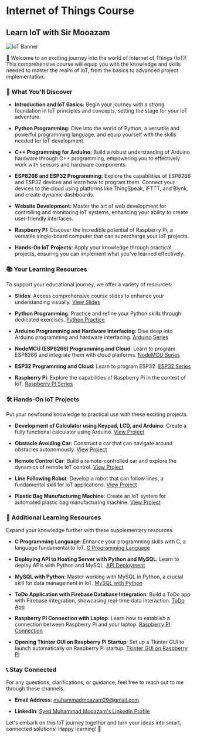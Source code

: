 # Internet of Things Course
## Learn IoT with Sir Mooazam

![IoT Banner](https://www.simplilearn.com/ice9/free_resources_article_thumb/iot_devices.jpg)

🚀 Welcome to an exciting journey into the world of Internet of Things (IoT)! This comprehensive course will equip you with the knowledge and skills needed to master the realm of IoT, from the basics to advanced project implementation.

### 🌟 What You'll Discover

- **Introduction and IoT Basics:** Begin your journey with a strong foundation in IoT principles and concepts, setting the stage for your IoT adventure.

- **Python Programming:** Dive into the world of Python, a versatile and powerful programming language, and equip yourself with the skills needed for IoT development.

- **C++ Programming for Arduino:** Build a robust understanding of Arduino hardware through C++ programming, empowering you to effectively work with sensors and hardware components.

- **ESP8266 and ESP32 Programming:** Explore the capabilities of ESP8266 and ESP32 devices and learn how to program them. Connect your devices to the cloud using platforms like ThingSpeak, IFTTT, and Blynk, and create dynamic dashboards.

- **Website Development:** Master the art of web development for controlling and monitoring IoT systems, enhancing your ability to create user-friendly interfaces.

- **Raspberry PI:** Discover the incredible potential of Raspberry Pi, a versatile single-board computer that can supercharge your IoT projects.

- **Hands-On IoT Projects:** Apply your knowledge through practical projects, ensuring you can implement what you've learned effectively.

### 📚 Your Learning Resources

To support your educational journey, we offer a variety of resources:

- **Slides**: Access comprehensive course slides to enhance your understanding visually. [View Slides](https://github.com/MuhammadMooazam/Internet-of-Things-Course/tree/master/Slides)

- **Python Programming**: Practice and refine your Python skills through dedicated exercises. [Python Practice](https://github.com/MuhammadMooazam/Internet-of-Things-Course/tree/master/Python%20Practice)

- **Arduino Programming and Hardware Interfacing**: Dive deep into Arduino programming and hardware interfacing. [Arduino Series](https://github.com/MuhammadMooazam/Arduino-Series)

- **NodeMCU (ESP8266) Programming and Cloud**: Learn to program ESP8266 and integrate them with cloud platforms. [NodeMCU Series](https://github.com/MuhammadMooazam/NodeMCU-ESP8266-Series)

- **ESP32 Programming and Cloud**: Learn to program ESP32. [ESP32 Series](https://github.com/MuhammadMooazam/ESP32-Series)

- **Raspberry Pi**: Explore the capabilities of Raspberry Pi in the context of IoT. [Raspberry PI Series](https://github.com/MuhammadMooazam/Raspberry-PI-Series)

### 🛠️ Hands-On IoT Projects

Put your newfound knowledge to practical use with these exciting projects.

- **Development of Calculator using Keypad, LCD, and Arduino**: Create a fully functional calculator using Arduino. [View Project](https://github.com/MuhammadMooazam/Development-of-Calculator-using-Keypad-LCD-and-Arduino)

- **Obstacle Avoiding Car**: Construct a car that can navigate around obstacles autonomously. [View Project](https://github.com/MuhammadMooazam/Obstacle-Avoiding-Car)

- **Remote Control Car**: Build a remote-controlled car and explore the dynamics of remote IoT control. [View Project](https://github.com/MuhammadMooazam/Remote-Control-Car)

- **Line Following Robot**: Develop a robot that can follow lines, a fundamental skill for IoT applications. [View Project](https://github.com/MuhammadMooazam/Line-Following-Robot)

- **Plastic Bag Manufacturing Machine**: Create an IoT system for automated plastic bag manufacturing machine. [View Project](https://github.com/MuhammadMooazam/Plastic-Bag-Manufacturing-Machine)

### 📖 Additional Learning Resources

Expand your knowledge further with these supplementary resources.

- **C Programming Language**: Enhance your programming skills with C, a language fundamental to IoT. [C Programming Language](https://github.com/MuhammadMooazam/C-Programming-Language)

- **Deploying API to Hosting Server with Python and MySQL**: Learn to deploy APIs with Python and MySQL. [API Deployment](https://github.com/MuhammadMooazam/Deploying-API-To-Hosting-Server_Python_with-MySQL)

- **MySQL with Python**: Master working with MySQL in Python, a crucial skill for data management in IoT. [MySQL with Python](https://github.com/MuhammadMooazam/MySQL-with-Python)

- **ToDo Application with Firebase Database Integration**: Build a ToDo app with Firebase integration, showcasing real-time data interaction. [ToDo App](https://github.com/MuhammadMooazam/ToDo-App-with-Firebase-Database-Integration)

- **Raspberry PI Connection with Laptop**: Learn how to establish a connection between Raspberry Pi and your laptop. [Raspberry PI Connection](https://github.com/MuhammadMooazam/Raspberry-Pi-connection-with-Laptop)

- **Opening Tkinter GUI on Raspberry PI Startup**: Set up a Tkinter GUI to launch automatically on Raspberry Pi startup. [Tkinter GUI on Raspberry PI](https://github.com/MuhammadMooazam/Opening-Tkinter-GUI-on-RaspberryPi-Startup)

### 📞 Stay Connected

For any questions, clarifications, or guidance, feel free to reach out to me through these channels.

- **Email Address**: muhammadmoazam29@gmail.com

- **LinkedIn**: [Syed Muhammad Mooazam's LinkedIn Profile](https://www.linkedin.com/in/mooazam/)

Let's embark on this IoT journey together and turn your ideas into smart, connected solutions! Happy learning! 🌟
